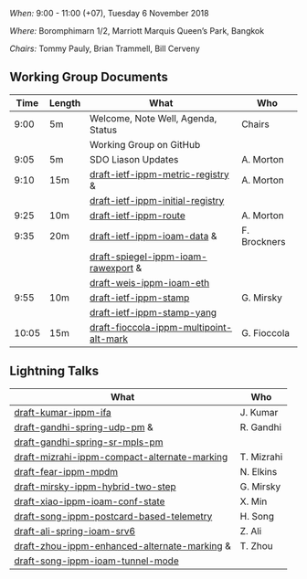 *When:* 9:00 - 11:00 (+07), Tuesday 6 November 2018

*Where:* 	Boromphimarn 1/2, Marriott Marquis Queen’s Park, Bangkok

*Chairs:* Tommy Pauly, Brian Trammell, Bill Cerveny

## Working Group Documents

| Time    | Length | What                                   | Who           |
|---------|--------|----------------------------------------|---------------|
| 9:00   | 5m    | Welcome, Note Well, Agenda, Status     | Chairs        |
|         |        | Working Group on GitHub     |         |
| 9:05   | 5m    | SDO Liason Updates | A. Morton     |
| 9:10   | 15m    | [draft-ietf-ippm-metric-registry][1] & | A. Morton     |
|         |        | [draft-ietf-ippm-initial-registry][2]  |       |
| 9:25   | 10m    | [draft-ietf-ippm-route][3]             | A. Morton     |
| 9:35   | 20m    | [draft-ietf-ippm-ioam-data][4]  &        | F. Brockners  |
|         |        | [draft-spiegel-ippm-ioam-rawexport][5] &  |       |
|         |        | [draft-weis-ippm-ioam-eth][6]  |       |
| 9:55   | 10m    | [draft-ietf-ippm-stamp][7]         | G. Mirsky  |
|         |        | [draft-ietf-ippm-stamp-yang][8]  |       |
| 10:05   | 15m    | [draft-fioccola-ippm-multipoint-alt-mark][9]         | G. Fioccola  |

## Lightning Talks

| What                                   | Who           |
|----------------------------------------|---------------|
| [draft-kumar-ippm-ifa][10]         | J. Kumar  |
| [draft-gandhi-spring-udp-pm][11] &        | R. Gandhi  |
| [draft-gandhi-spring-sr-mpls-pm][12]  |       |
| [draft-mizrahi-ippm-compact-alternate-marking][13]         | T. Mizrahi  |
| [draft-fear-ippm-mpdm][14]        | N. Elkins  |
| [draft-mirsky-ippm-hybrid-two-step][15]         | G. Mirsky  |
| [draft-xiao-ippm-ioam-conf-state][16]     | X. Min |
| [draft-song-ippm-postcard-based-telemetry][17]     | H. Song |
| [draft-ali-spring-ioam-srv6][18]     | Z. Ali |
| [draft-zhou-ippm-enhanced-alternate-marking][19] &    | T. Zhou |
| [draft-song-ippm-ioam-tunnel-mode][20] |       |

[1]: https://tools.ietf.org/html/draft-ietf-ippm-metric-registry
[2]: https://tools.ietf.org/html/draft-ietf-ippm-initial-registry
[3]: https://tools.ietf.org/html/draft-ietf-ippm-route
[4]: https://tools.ietf.org/html/draft-ietf-ippm-ioam-data
[5]: https://tools.ietf.org/html/draft-spiegel-ippm-ioam-rawexport
[6]: https://tools.ietf.org/html/draft-weis-ippm-ioam-eth
[7]: https://tools.ietf.org/html/draft-ietf-ippm-stamp
[8]: https://tools.ietf.org/html/draft-ietf-ippm-stamp-yang
[9]: https://tools.ietf.org/html/draft-fioccola-ippm-multipoint-alt-mark
[10]: https://tools.ietf.org/html/draft-kumar-ippm-ifa
[11]: https://tools.ietf.org/html/draft-gandhi-spring-udp-pm
[12]: https://tools.ietf.org/html/draft-gandhi-spring-sr-mpls-pm
[13]: https://tools.ietf.org/html/draft-mizrahi-ippm-compact-alternate-marking
[14]: https://tools.ietf.org/html/draft-fear-ippm-mpdm
[15]: https://tools.ietf.org/html/draft-mirsky-ippm-hybrid-two-step
[16]: https://tools.ietf.org/html/draft-xiao-ippm-ioam-conf-state
[17]: https://tools.ietf.org/html/draft-song-ippm-postcard-based-telemetry
[18]: https://tools.ietf.org/html/draft-ali-spring-ioam-srv6
[19]: https://tools.ietf.org/html/draft-zhou-ippm-enhanced-alternate-marking
[20]: https://tools.ietf.org/html/draft-song-ippm-ioam-tunnel-mode
